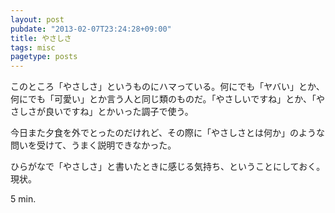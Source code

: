 ```yaml
---
layout: post
pubdate: "2013-02-07T23:24:28+09:00"
title: やさしさ
tags: misc
pagetype: posts
---
```

このところ「やさしさ」というものにハマっている。何にでも「ヤバい」とか、何にでも「可愛い」とか言う人と同じ類のものだ。「やさしいですね」とか、「やさしさが良いですね」とかいった調子で使う。

今日また夕食を外でとったのだけれど、その際に「やさしさとは何か」のような問いを受けて、うまく説明できなかった。

ひらがなで「やさしさ」と書いたときに感じる気持ち、ということにしておく。現状。

5 min.
